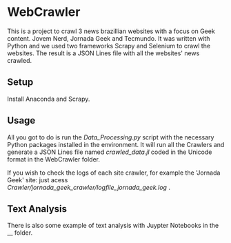 # WebCrawler

This is a project to crawl 3 news brazillian websites with a focus on Geek content. Jovem Nerd, Jornada Geek and Tecmundo. It was written with Python and we used two frameworks Scrapy and Selenium to crawl the websites. The result is a JSON Lines file with all the websites' news crawled.

## Setup

Install Anaconda and Scrapy.

## Usage

All you got to do is run the *Data_Processing.py* script with the necessary Python packages installed in the environment. It will run all the Crawlers and generate a JSON Lines file named *crawled_data.jl* coded in the Unicode format in the WebCrawler folder.

If you wish to check the logs of each site crawler, for example the 'Jornada Geek' site: just acess *Crawler/jornada_geek_crawler/logfile_jornada_geek.log* .

## Text Analysis

There is also some example of text analysis with Juypter Notebooks in the __ folder.
